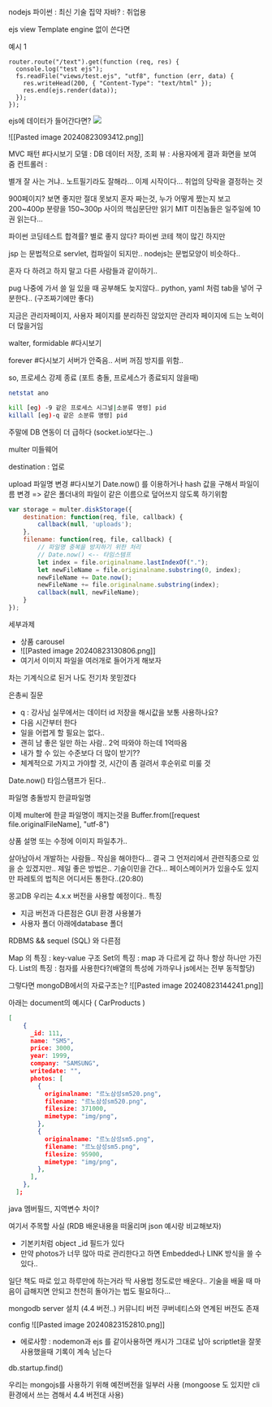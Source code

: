 

nodejs 파이썬 : 최신 기술 집약
자바? : 취업용

ejs view Template engine 없이 쓴다면

예시 1
``` node
router.route("/text").get(function (req, res) {
  console.log("test ejs");
  fs.readFile("views/test.ejs", "utf8", function (err, data) {
    res.writeHead(200, { "Content-Type": "text/html" });
    res.end(ejs.render(data));
  });
});
```
ejs에 데이터가 들어간다면?
**![](https://lh7-rt.googleusercontent.com/slidesz/AGV_vUfJUpqqZJFwj_8fh1kI46yAF46yss4r6LFAtsblauoUSW9-Ub7_Efk-Wi-rDR2PSlADeHdL301sGhtaL7l3iJj3KFYm5yKxezcHfnpt-hWlDLmQ4XqyN1Cf7ssINrhqORTHRZoe-MT9wy9hnmgFg0t3zXvTmybc-0hGsIu6I4TRNGz7HZIgkQg=s2048?key=eELyIObwZKcQmgbo6d-xmw)**


![[Pasted image 20240823093412.png]]


MVC 패턴 #다시보기
모델 : DB 데이터 저장, 조회
뷰 : 사용자에게 결과 화면을 보여 줌
컨트롤러 :

별개 잘 사는 거냐..
노트필기라도 잘해라...
이제 시작이다...
취업의 당락을 결정하는 것

900페이지? 보면 좋지만 절대 못보지
혼자 짜는것, 누가 어떻게 짰는지 보고
200~400p 분량을 
150~300p 사이의 핵심문단만 읽기
MIT 미친놈들은 일주일에 10권 읽는다...


파이썬 코딩테스트 합격률? 별로 좋지 않다?
파이썬 코테 책이 많긴 하지만

jsp 는 문법적으로 servlet, 컴파일이 되지만..
nodejs는 문법모양이 비슷하다..

혼자 다 하려고 하지 말고 다른 사람들과 같이하기..

pug 나중에 가서 쓸 일 있을 때 공부해도 늦지않다..
python, yaml 처럼 tab을 넣어 구분한다.. (구조짜기에만 좋다)

지금은 관리자페이지, 사용자 페이지를 분리하진 않았지만
관리자 페이지에 드는 노력이 더 많을거임

walter, formidable #다시보기 

forever #다시보기 
서버가 안죽음.. 서버 꺼짐 방지를 위함..

so, 프로세스 강제 종료 (포트 충돌, 프로세스가 종료되지 않을때)

``` sh
netstat ano

kill [eg) -9 같은 프로세스 시그널|소분류 명령] pid
killall [eg)-q 같은 소분류 명령] pid
```


주말에 DB 연동이 더 급하다 (socket.io보다는..)

multer 미들웨어

destination : 업로

upload 파일명 변경 #다시보기
Date.now() 를 이용하거나 hash 값을 구해서 파일이름 변경 
=> 같은 폴더내의 파일이 같은 이름으로 덮어쓰지 않도록 하기위함
``` js
var storage = multer.diskStorage({
    destination: function(req, file, callback) {
        callback(null, 'uploads');
    },
    filename: function(req, file, callback) {
        // 파일명 중복을 방지하기 위한 처리
        // Date.now() <-- 타임스템프
        let index = file.originalname.lastIndexOf(".");
        let newFileName = file.originalname.substring(0, index);
        newFileName += Date.now();
        newFileName += file.originalname.substring(index);
        callback(null, newFileName);
    }
});

```


세부과제
- 상품 carousel
- ![[Pasted image 20240823130806.png]]
- 여기서 이미지 파일을 여러개로 들어가게 해보자

차는 기계식으로 된거 
나도 전기차 못믿겠다


은총씨 질문
- q : 강사님 실무에서는 데이터 id 저장을 해시값을 보통 사용하나요?
- 다음 시간부터 한다
- 일을 어렵게 할 필요는 없다..
- 괜히 남 좋은 일만 하는 사람.. 2억 따와야 하는데 1억따옴
- 내가 할 수 있는 수준보다 더 많이 받기??
- 체계적으로 가지고 가야할 것, 시간이 좀 걸려서 후순위로 미룰 것


Date.now() 타임스탬프가 된다..


파일명 충돌방지
한글파일명

이제 multer에 한글 파일명이 깨지는것을 
Buffer.from(\[request file.originalFileName\], "utf-8")

상품 설명 또는 수정에 이미지 파일추가..


살아남아서 개발하는 사람들..
작심을 해야한다...
결국 그 언저리에서 관련직종으로 있을 순 있겠지만..
제일 좋은 방법은.. 기술이민을 간다...
페이스메이커가 있을수도 있지만
파레토의 법칙은 어디서든 통한다..(20:80)



몽고DB
우리는 4.x.x 버전을 사용할 예정이다..
특징
- 지금 버전과 다른점은 GUI 환경 사용불가
- 사용자 폴더 아래에database 폴더





RDBMS && sequel (SQL)
와 다른점

Map 의 특징 : key-value 구조
Set의 특징 : map 과 다르게 값 하나 항상 하나만 가진다.
List의 특징 : 첨자를 사용한다?(배열의 특성에 가까우나 js에서는 전부 동적할당)

그렇다면 mongoDB에서의 자료구조는?
![[Pasted image 20240823144241.png]]

아래는 document의 예시다 ( CarProducts )
``` json
[
    {
      _id: 111,
      name: "SM5",
      price: 3000,
      year: 1999,
      company: "SAMSUNG",
      writedate: "",
      photos: [
        {
          originalname: "르노삼성sm520.png",
          filename: "르노삼성sm520.png",
          filesize: 371000,
          mimetype: "img/png",
        },
        {
          originalname: "르노삼성sm5.png",
          filename: "르노삼성sm5.png",
          filesize: 95900,
          mimetype: "img/png",
        },
      ],
    },
  ];
```

java 멤버필드, 지역변수 차이?

여기서 주목할 사실 (RDB 배운내용을 떠올리며 json 예시랑 비교해보자)
- 기본키처럼 object \_id 필드가 있다
- 만약 photos가 너무 많아 따로 관리한다고 하면 Embedded나 LINK 방식을 쓸 수 있다..


일단 책도 따로 있고 하루만에 하는거라 딱 사용법 정도로만 배운다..
기술을 배울 때 마음이 급해지면 안되고 천천히 돌아가는 법도 필요하다...

mongodb server 설치 (4.4 버전..)
커뮤니티 버전
쿠버네티스와 연계된 버전도 존재

config
![[Pasted image 20240823152810.png]]


+ 에로사항 : nodemon과 ejs 를 같이사용하면 캐시가 그대로 남아 scriptlet을 잘못사용했을때 기록이 계속 남는다


db.startup.find()


우리는 mongojs를 사용하기 위해 예전버전을 일부러 사용
(mongoose 도 있지만 cli 환경에서 쓰는 겸해서 4.4 버전대 사용)

